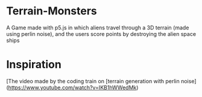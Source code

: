 # Terrain-Monsters
A Game made with p5.js in which aliens travel through a 3D terrain (made using perlin noise), 
and the users score points by destroying the alien space ships

# Inspiration
[The video made by the coding train on [terrain generation with perlin noise] (https://www.youtube.com/watch?v=IKB1hWWedMk)
